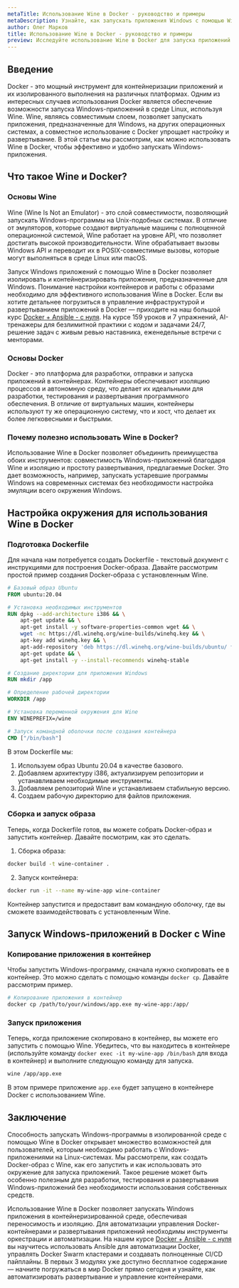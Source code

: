 ```yaml
---
metaTitle: Использование Wine в Docker - руководство и примеры
metaDescription: Узнайте, как запускать приложения Windows с помощью Wine в Docker, изучите настройку контейнеров, работу с образами и расширенные возможности
author: Олег Марков
title: Использование Wine в Docker - руководство и примеры
preview: Исследуйте использование Wine в Docker для запуска приложений Windows на любом устройстве. Примеры и пояснения помогут вам быстро освоить этот процесс
---
```


## Введение

Docker - это мощный инструмент для контейнеризации приложений и их изолированного выполнения на различных платформах. Одним из интересных случаев использования Docker является обеспечение возможности запуска Windows-приложений в среде Linux, используя Wine. Wine, являясь совместимым слоем, позволяет запускать приложения, предназначенные для Windows, на других операционных системах, а совместное использование с Docker упрощает настройку и развертывание. В этой статье мы рассмотрим, как можно использовать Wine в Docker, чтобы эффективно и удобно запускать Windows-приложения.

## Что такое Wine и Docker?

### Основы Wine

Wine (Wine Is Not an Emulator) - это слой совместимости, позволяющий запускать Windows-программы на Unix-подобных системах. В отличие от эмуляторов, которые создают виртуальные машины с полноценной операционной системой, Wine работает на уровне API, что позволяет достигать высокой производительности. Wine обрабатывает вызовы Windows API и переводит их в POSIX-совместимые вызовы, которые могут выполняться в среде Linux или macOS.

Запуск Windows приложений с помощью Wine в Docker позволяет изолировать и контейнеризировать приложения, предназначенные для Windows. Понимание настройки контейнеров и работы с образами необходимо для эффективного использования Wine в Docker. Если вы хотите детальнее погрузиться в управление инфраструктурой и развертыванием приложений в Docker — приходите на наш большой курс [Docker + Ansible - с нуля](https://purpleschool.ru/course/docker). На курсе 159 уроков и 7 упражнений, AI-тренажеры для безлимитной практики с кодом и задачами 24/7, решение задач с живым ревью наставника, еженедельные встречи с менторами.

### Основы Docker

Docker - это платформа для разработки, отправки и запуска приложений в контейнерах. Контейнеры обеспечивают изоляцию процессов и автономную среду, что делает их идеальными для разработки, тестирования и развертывания программного обеспечения. В отличие от виртуальных машин, контейнеры используют ту же операционную систему, что и хост, что делает их более легковесными и быстрыми.

### Почему полезно использовать Wine в Docker?

Использование Wine в Docker позволяет объединить преимущества обоих инструментов: совместимость Windows-приложений благодаря Wine и изоляцию и простоту развертывания, предлагаемые Docker. Это дает возможность, например, запускать устаревшие программы Windows на современных системах без необходимости настройка эмуляции всего окружения Windows.

## Настройка окружения для использования Wine в Docker

### Подготовка Dockerfile

Для начала нам потребуется создать Dockerfile - текстовый документ с инструкциями для построения Docker-образа. Давайте рассмотрим простой пример создания Docker-образа с установленным Wine.

```Dockerfile
# Базовый образ Ubuntu
FROM ubuntu:20.04

# Установка необходимых инструментов
RUN dpkg --add-architecture i386 && \
    apt-get update && \
    apt-get install -y software-properties-common wget && \
    wget -nc https://dl.winehq.org/wine-builds/winehq.key && \
    apt-key add winehq.key && \
    apt-add-repository 'deb https://dl.winehq.org/wine-builds/ubuntu/ focal main' && \
    apt-get update && \
    apt-get install -y --install-recommends winehq-stable

# Создание директории для приложения Windows
RUN mkdir /app

# Определение рабочей директории
WORKDIR /app

# Установка переменной окружения для Wine
ENV WINEPREFIX=/wine

# Запуск командной оболочки после создания контейнера
CMD ["/bin/bash"]
```

В этом Dockerfile мы:
1. Используем образ Ubuntu 20.04 в качестве базового.
2. Добавляем архитектуру i386, актуализируем репозитории и устанавливаем необходимые инструменты.
3. Добавляем репозиторий Wine и устанавливаем стабильную версию.
4. Создаем рабочую директорию для файлов приложения.

### Сборка и запуск образа

Теперь, когда Dockerfile готов, вы можете собрать Docker-образ и запустить контейнер. Давайте посмотрим, как это сделать.

1. Сборка образа:

```bash
docker build -t wine-container .
```

2. Запуск контейнера:

```bash
docker run -it --name my-wine-app wine-container
```

Контейнер запустится и предоставит вам командную оболочку, где вы сможете взаимодействовать с установленным Wine.

## Запуск Windows-приложений в Docker с Wine

### Копирование приложения в контейнер

Чтобы запустить Windows-программу, сначала нужно скопировать ее в контейнер. Это можно сделать с помощью команды `docker cp`. Давайте рассмотрим пример.

```bash
# Копирование приложения в контейнер
docker cp /path/to/your/windows/app.exe my-wine-app:/app/
```

### Запуск приложения

Теперь, когда приложение скопировано в контейнер, вы можете его запустить с помощью Wine. Убедитесь, что вы находитесь в контейнере (используйте команду `docker exec -it my-wine-app /bin/bash` для входа в контейнер) и выполните следующую команду для запуска.

```bash
wine /app/app.exe
```

В этом примере приложение `app.exe` будет запущено в контейнере Docker с использованием Wine.

## Заключение

Способность запускать Windows-программы в изолированной среде с помощью Wine в Docker открывает множество возможностей для пользователей, которым необходимо работать с Windows-приложениями на Linux-системах. Мы рассмотрели, как создать Docker-образ с Wine, как его запустить и как использовать это окружение для запуска приложений. Такое решение может быть особенно полезным для разработки, тестирования и развертывания Windows-приложений без необходимости использования собственных средств.

Использование Wine в Docker позволяет запускать Windows приложения в контейнеризированной среде, обеспечивая переносимость и изоляцию. Для автоматизации управления Docker-контейнерами и развертывания приложений необходимы инструменты оркестрации и автоматизации. На нашем курсе [Docker + Ansible - с нуля](https://purpleschool.ru/course/docker) вы научитесь использовать Ansible для автоматизации Docker, управлять Docker Swarm кластерами и создавать полноценные CI/CD пайплайны. В первых 3 модулях уже доступно бесплатное содержание — начните погружаться в мир Docker прямо сегодня и узнайте, как автоматизировать развертывание и управление контейнерами.

